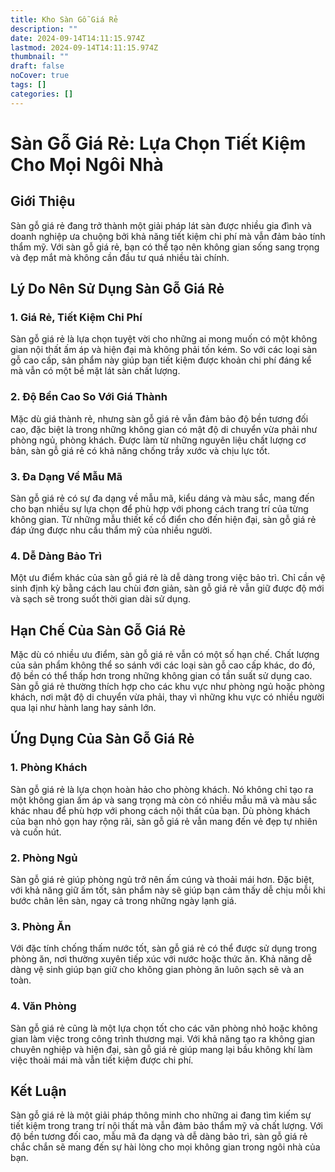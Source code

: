 ```yaml
---
title: Kho Sàn Gỗ Giá Rẻ
description: ""
date: 2024-09-14T14:11:15.974Z
lastmod: 2024-09-14T14:11:15.974Z
thumbnail: ""
draft: false
noCover: true
tags: []
categories: []
---
```

# Sàn Gỗ Giá Rẻ: Lựa Chọn Tiết Kiệm Cho Mọi Ngôi Nhà

## Giới Thiệu

Sàn gỗ giá rẻ đang trở thành một giải pháp lát sàn được nhiều gia đình và doanh nghiệp ưa chuộng bởi khả năng tiết kiệm chi phí mà vẫn đảm bảo tính thẩm mỹ. Với sàn gỗ giá rẻ, bạn có thể tạo nên không gian sống sang trọng và đẹp mắt mà không cần đầu tư quá nhiều tài chính.

## Lý Do Nên Sử Dụng Sàn Gỗ Giá Rẻ

### 1. Giá Rẻ, Tiết Kiệm Chi Phí
Sàn gỗ giá rẻ là lựa chọn tuyệt vời cho những ai mong muốn có một không gian nội thất ấm áp và hiện đại mà không phải tốn kém. So với các loại sàn gỗ cao cấp, sản phẩm này giúp bạn tiết kiệm được khoản chi phí đáng kể mà vẫn có một bề mặt lát sàn chất lượng.

### 2. Độ Bền Cao So Với Giá Thành
Mặc dù giá thành rẻ, nhưng sàn gỗ giá rẻ vẫn đảm bảo độ bền tương đối cao, đặc biệt là trong những không gian có mật độ di chuyển vừa phải như phòng ngủ, phòng khách. Được làm từ những nguyên liệu chất lượng cơ bản, sàn gỗ giá rẻ có khả năng chống trầy xước và chịu lực tốt.

### 3. Đa Dạng Về Mẫu Mã
Sàn gỗ giá rẻ có sự đa dạng về mẫu mã, kiểu dáng và màu sắc, mang đến cho bạn nhiều sự lựa chọn để phù hợp với phong cách trang trí của từng không gian. Từ những mẫu thiết kế cổ điển cho đến hiện đại, sàn gỗ giá rẻ đáp ứng được nhu cầu thẩm mỹ của nhiều người.

### 4. Dễ Dàng Bảo Trì
Một ưu điểm khác của sàn gỗ giá rẻ là dễ dàng trong việc bảo trì. Chỉ cần vệ sinh định kỳ bằng cách lau chùi đơn giản, sàn gỗ giá rẻ vẫn giữ được độ mới và sạch sẽ trong suốt thời gian dài sử dụng.

## Hạn Chế Của Sàn Gỗ Giá Rẻ

Mặc dù có nhiều ưu điểm, sàn gỗ giá rẻ vẫn có một số hạn chế. Chất lượng của sản phẩm không thể so sánh với các loại sàn gỗ cao cấp khác, do đó, độ bền có thể thấp hơn trong những không gian có tần suất sử dụng cao. Sàn gỗ giá rẻ thường thích hợp cho các khu vực như phòng ngủ hoặc phòng khách, nơi mật độ di chuyển vừa phải, thay vì những khu vực có nhiều người qua lại như hành lang hay sảnh lớn.

## Ứng Dụng Của Sàn Gỗ Giá Rẻ

### 1. Phòng Khách
Sàn gỗ giá rẻ là lựa chọn hoàn hảo cho phòng khách. Nó không chỉ tạo ra một không gian ấm áp và sang trọng mà còn có nhiều mẫu mã và màu sắc khác nhau để phù hợp với phong cách nội thất của bạn. Dù phòng khách của bạn nhỏ gọn hay rộng rãi, sàn gỗ giá rẻ vẫn mang đến vẻ đẹp tự nhiên và cuốn hút.

### 2. Phòng Ngủ
Sàn gỗ giá rẻ giúp phòng ngủ trở nên ấm cúng và thoải mái hơn. Đặc biệt, với khả năng giữ ấm tốt, sản phẩm này sẽ giúp bạn cảm thấy dễ chịu mỗi khi bước chân lên sàn, ngay cả trong những ngày lạnh giá.

### 3. Phòng Ăn
Với đặc tính chống thấm nước tốt, sàn gỗ giá rẻ có thể được sử dụng trong phòng ăn, nơi thường xuyên tiếp xúc với nước hoặc thức ăn. Khả năng dễ dàng vệ sinh giúp bạn giữ cho không gian phòng ăn luôn sạch sẽ và an toàn.

### 4. Văn Phòng
Sàn gỗ giá rẻ cũng là một lựa chọn tốt cho các văn phòng nhỏ hoặc không gian làm việc trong công trình thương mại. Với khả năng tạo ra không gian chuyên nghiệp và hiện đại, sàn gỗ giá rẻ giúp mang lại bầu không khí làm việc thoải mái mà vẫn tiết kiệm được chi phí.

## Kết Luận

Sàn gỗ giá rẻ là một giải pháp thông minh cho những ai đang tìm kiếm sự tiết kiệm trong trang trí nội thất mà vẫn đảm bảo thẩm mỹ và chất lượng. Với độ bền tương đối cao, mẫu mã đa dạng và dễ dàng bảo trì, sàn gỗ giá rẻ chắc chắn sẽ mang đến sự hài lòng cho mọi không gian trong ngôi nhà của bạn.